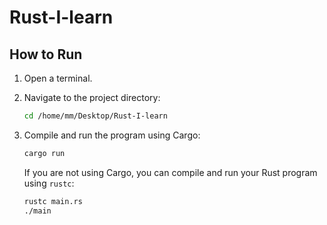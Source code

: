 # Rust-I-learn

## How to Run

1. Open a terminal.
2. Navigate to the project directory:
    ```sh
    cd /home/mm/Desktop/Rust-I-learn
    ```
3. Compile and run the program using Cargo:
    ```sh
    cargo run
    ```

    If you are not using Cargo, you can compile and run your Rust program using `rustc`:
    ```sh
    rustc main.rs
    ./main
    ```